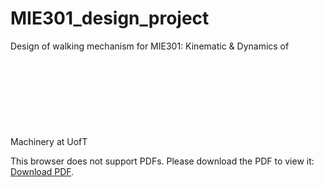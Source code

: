 # MIE301_design_project
Design of walking mechanism for MIE301: Kinematic &amp; Dynamics of Machinery at UofT
<object data="https://github.com/OsvaldN/MIE301_design_project/blob/master/Final%20Report%20.pdf" type="application/pdf" width="700px" height="700px">
    <embed src="https://github.com/OsvaldN/MIE301_design_project/blob/master/Final%20Report%20.pdf">
        <p>This browser does not support PDFs. Please download the PDF to view it: <a href="https://github.com/OsvaldN/MIE301_design_project/blob/master/Final%20Report%20.pdf">Download PDF</a>.</p>
    </embed>
</object>
